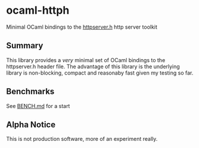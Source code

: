 # ocaml-httph
Minimal OCaml bindings to the [httpserver.h](https://github.com/jeremycw/httpserver.h) http server toolkit

## Summary
This library provides a _very_ minimal set of OCaml bindings to the httpserver.h header file. 
The advantage of this library is the underlying library is non-blocking, compact and reasonaby fast given my testing so far.

## Benchmarks
See [BENCH.md](BENCH.md) for a start

## Alpha Notice
This is not production software, more of an experiment really.
